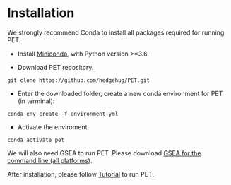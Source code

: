 # Installation 

We strongly recommend Conda to install all packages required for running PET. 

* Install [Miniconda](https://docs.conda.io/en/latest/miniconda.html), with Python version >=3.6.

* Download PET repository.
```
git clone https://github.com/hedgehug/PET.git
```
* Enter the downloaded folder, create a new conda environment for PET (in terminal):
```
conda env create -f environment.yml
```
* Activate the enviroment
```
conda activate pet
```

We will also need GSEA to run PET. Please download [GSEA for the
command line (all platforms)](http://www.gsea-msigdb.org/gsea/downloads.jsp).

After installation, please follow [Tutorial](https://github.com/hedgehug/PET/blob/main/run_PET_tutorial.ipynb) to run PET.
